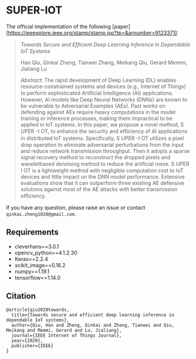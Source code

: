 # SUPER-IOT
The official implementation of the following [paper][https://ieeexplore.ieee.org/stamp/stamp.jsp?tp=&arnumber=9123371]: 

> *Towards Secure and Efﬁcient Deep Learning Inference in Dependable IoT Systems*
>
> Han Qiu, Qinkai Zheng, Tianwei Zhang, Meikang Qiu, Gerard Memmi, Jialiang Lu
>
> *Abstract*: The rapid development of Deep Learning (DL) enables resource-constrained systems and devices (e.g., Internet of Things) to perform sophisticated Artiﬁcial Intelligence (AI) applications. However, AI models like Deep Neural Networks (DNNs) are known to be vulnerable to Adversarial Examples (AEs). Past works on defending against AEs require heavy computations in the model training or inference processes, making them impractical to be applied in IoT systems. In this paper, we propose a novel method, S UPER -I OT, to enhance the security and efﬁciency of AI applications in distributed IoT systems. Speciﬁcally, S UPER -I OT utilizes a pixel drop operation to eliminate adversarial perturbations from the input and reduce network transmission throughput. Then it adopts a sparse signal recovery method to reconstruct the dropped pixels and waveletbased denoising method to reduce the artiﬁcial noise. S UPER I OT is a lightweight method with negligible computation cost to IoT devices and little impact on the DNN model performance. Extensive evaluations show that it can outperform three existing AE defensive solutions against most of the AE attacks with better transmission efﬁciency.

If you have any question, please raise an issue or contact ```qinkai.zheng1028@gmail.com```. 

## Requirements

* cleverhans==3.0.1
* opencv_python==4.1.2.30
* Keras==2.2.4
* scikit_image==0.16.2
* numpy==1.19.1
* tensorflow==1.14.0

## Citation

``````
@article{qiu2020towards,
  title={Towards secure and efficient deep learning inference in dependable IoT systems},
  author={Qiu, Han and Zheng, Qinkai and Zhang, Tianwei and Qiu, Meikang and Memmi, Gerard and Lu, Jialiang},
  journal={IEEE Internet of Things Journal},
  year={2020},
  publisher={IEEE}
}
``````

